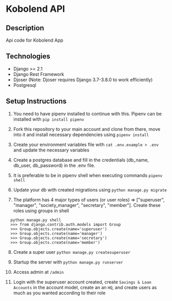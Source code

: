# Kobolend API
## Description
Api code for Kobolend App

## Technologies
- Django >= 2.1
- Django Rest Framework
- Djoser (Note: Djoser requires Django 3.7-3.8.0 to work efficiently)
- Postgresql

## Setup Instructions
1. You need to have pipenv installed to continue with this. Pipenv can be installed with 
`pip install pipenv`

2. Fork this repository to your main account and clone from there, move into it and install necessary dependencies using 
`pipenv install`

3. Create your environment variables file with `cat .env.example > .env` and update the necessary variables
   
4. Create a postgres database and fill in the credentials (db_name, db_user, db_password) in the .env file.

5. It is preferable to be in pipenv shell when executing commands
`pipenv shell`

6. Update your db with created migrations using `python manage.py migrate`

7. The platform has 4 major types of users (or user roles) => ["superuser", "manager", "society_manager", "secretary", "member"]. Create these roles using groups in shell
```
  python manage.py shell
  >>> from django.contrib.auth.models import Group
  >>> Group.objects.create(name='superuser')
  >>> Group.objects.create(name='manager')
  >>> Group.objects.create(name='secretary')
  >>> Group.objects.create(name='member')

```
  <!-- >>> Group.objects.bulk_create([Group(name='superuser'), Group(name='manager'), Group(name='secretary'), Group(name='member')]  -->

8. Create a super user `python manage.py createsuperuser`

<!-- 9. Populate db with random users by running the command
   `python manage.py gen_fake_data` -->

9. Startup the server with `python manage.py runserver`

10. Access admin at `/admin`

11. Login with the superuser account created, create `Savings & Loan Accounts` in the account model, create an an `HQ`, and create users as much as you wanted according to their role